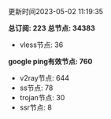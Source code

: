 更新时间2023-05-02 11:19:35

**总订阅: 223**
**总节点: 34383**
- vless节点: 36

**google ping有效节点: 760**
- v2ray节点: 644
- ss节点: 78
- trojan节点: 30
- ssr节点: 8
